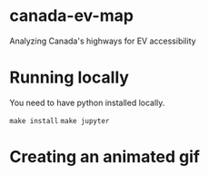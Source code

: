 # canada-ev-map
Analyzing Canada's highways for EV accessibility

# Running locally

You need to have python installed locally.

`make install`
`make jupyter`

# Creating an animated gif
